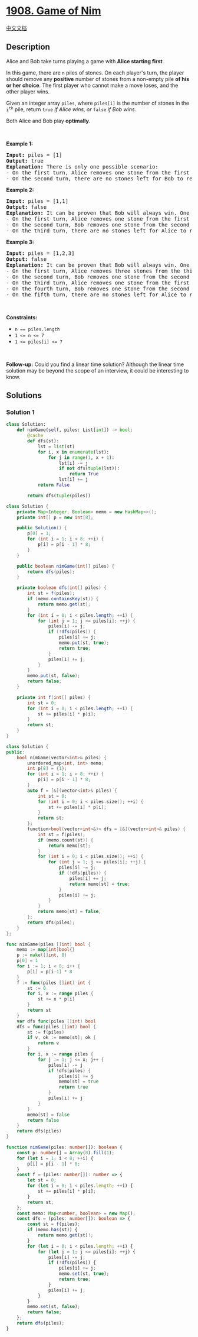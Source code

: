 # [1908. Game of Nim](https://leetcode.com/problems/game-of-nim)

[中文文档](./solution/1900-1999/1908.Game%20of%20Nim/README.md)

<!-- tags:Bit Manipulation,Brainteaser,Array,Math,Dynamic Programming,Game Theory -->

## Description

<p>Alice and Bob take turns playing a game with <strong>Alice starting first</strong>.</p>

<p>In this game, there are <code>n</code> piles of stones. On each player&#39;s turn, the player should remove any <strong>positive</strong> number of stones from a non-empty pile <strong>of his or her choice</strong>. The first player who cannot make a move loses, and the other player wins.</p>

<p>Given an integer array <code>piles</code>, where <code>piles[i]</code> is the number of stones in the <code>i<sup>th</sup></code> pile, return <code>true</code><em> if Alice wins, or </em><code>false</code><em> if Bob wins</em>.</p>

<p>Both Alice and Bob play <strong>optimally</strong>.</p>

<p>&nbsp;</p>
<p><strong class="example">Example 1:</strong></p>

<pre>
<strong>Input:</strong> piles = [1]
<strong>Output:</strong> true
<strong>Explanation:</strong> There is only one possible scenario:
- On the first turn, Alice removes one stone from the first pile. piles = [0].
- On the second turn, there are no stones left for Bob to remove. Alice wins.
</pre>

<p><strong class="example">Example 2:</strong></p>

<pre>
<strong>Input:</strong> piles = [1,1]
<strong>Output:</strong> false
<strong>Explanation:</strong> It can be proven that Bob will always win. One possible scenario is:
- On the first turn, Alice removes one stone from the first pile. piles = [0,1].
- On the second turn, Bob removes one stone from the second pile. piles = [0,0].
- On the third turn, there are no stones left for Alice to remove. Bob wins.
</pre>

<p><strong class="example">Example 3:</strong></p>

<pre>
<strong>Input:</strong> piles = [1,2,3]
<strong>Output:</strong> false
<strong>Explanation:</strong> It can be proven that Bob will always win. One possible scenario is:
- On the first turn, Alice removes three stones from the third pile. piles = [1,2,0].
- On the second turn, Bob removes one stone from the second pile. piles = [1,1,0].
- On the third turn, Alice removes one stone from the first pile. piles = [0,1,0].
- On the fourth turn, Bob removes one stone from the second pile. piles = [0,0,0].
- On the fifth turn, there are no stones left for Alice to remove. Bob wins.</pre>

<p>&nbsp;</p>
<p><strong>Constraints:</strong></p>

<ul>
	<li><code>n == piles.length</code></li>
	<li><code>1 &lt;= n &lt;= 7</code></li>
	<li><code>1 &lt;= piles[i] &lt;= 7</code></li>
</ul>

<p>&nbsp;</p>
<p><strong>Follow-up:</strong> Could you find a linear time solution? Although the linear time solution may be beyond the scope of an interview, it could be interesting to know.</p>

## Solutions

### Solution 1

<!-- tabs:start -->

```python
class Solution:
    def nimGame(self, piles: List[int]) -> bool:
        @cache
        def dfs(st):
            lst = list(st)
            for i, x in enumerate(lst):
                for j in range(1, x + 1):
                    lst[i] -= j
                    if not dfs(tuple(lst)):
                        return True
                    lst[i] += j
            return False

        return dfs(tuple(piles))
```

```java
class Solution {
    private Map<Integer, Boolean> memo = new HashMap<>();
    private int[] p = new int[8];

    public Solution() {
        p[0] = 1;
        for (int i = 1; i < 8; ++i) {
            p[i] = p[i - 1] * 8;
        }
    }

    public boolean nimGame(int[] piles) {
        return dfs(piles);
    }

    private boolean dfs(int[] piles) {
        int st = f(piles);
        if (memo.containsKey(st)) {
            return memo.get(st);
        }
        for (int i = 0; i < piles.length; ++i) {
            for (int j = 1; j <= piles[i]; ++j) {
                piles[i] -= j;
                if (!dfs(piles)) {
                    piles[i] += j;
                    memo.put(st, true);
                    return true;
                }
                piles[i] += j;
            }
        }
        memo.put(st, false);
        return false;
    }

    private int f(int[] piles) {
        int st = 0;
        for (int i = 0; i < piles.length; ++i) {
            st += piles[i] * p[i];
        }
        return st;
    }
}
```

```cpp
class Solution {
public:
    bool nimGame(vector<int>& piles) {
        unordered_map<int, int> memo;
        int p[8] = {1};
        for (int i = 1; i < 8; ++i) {
            p[i] = p[i - 1] * 8;
        }
        auto f = [&](vector<int>& piles) {
            int st = 0;
            for (int i = 0; i < piles.size(); ++i) {
                st += piles[i] * p[i];
            }
            return st;
        };
        function<bool(vector<int>&)> dfs = [&](vector<int>& piles) {
            int st = f(piles);
            if (memo.count(st)) {
                return memo[st];
            }
            for (int i = 0; i < piles.size(); ++i) {
                for (int j = 1; j <= piles[i]; ++j) {
                    piles[i] -= j;
                    if (!dfs(piles)) {
                        piles[i] += j;
                        return memo[st] = true;
                    }
                    piles[i] += j;
                }
            }
            return memo[st] = false;
        };
        return dfs(piles);
    }
};
```

```go
func nimGame(piles []int) bool {
	memo := map[int]bool{}
	p := make([]int, 8)
	p[0] = 1
	for i := 1; i < 8; i++ {
		p[i] = p[i-1] * 8
	}
	f := func(piles []int) int {
		st := 0
		for i, x := range piles {
			st += x * p[i]
		}
		return st
	}
	var dfs func(piles []int) bool
	dfs = func(piles []int) bool {
		st := f(piles)
		if v, ok := memo[st]; ok {
			return v
		}
		for i, x := range piles {
			for j := 1; j <= x; j++ {
				piles[i] -= j
				if !dfs(piles) {
					piles[i] += j
					memo[st] = true
					return true
				}
				piles[i] += j
			}
		}
		memo[st] = false
		return false
	}
	return dfs(piles)
}
```

```ts
function nimGame(piles: number[]): boolean {
    const p: number[] = Array(8).fill(1);
    for (let i = 1; i < 8; ++i) {
        p[i] = p[i - 1] * 8;
    }
    const f = (piles: number[]): number => {
        let st = 0;
        for (let i = 0; i < piles.length; ++i) {
            st += piles[i] * p[i];
        }
        return st;
    };
    const memo: Map<number, boolean> = new Map();
    const dfs = (piles: number[]): boolean => {
        const st = f(piles);
        if (memo.has(st)) {
            return memo.get(st)!;
        }
        for (let i = 0; i < piles.length; ++i) {
            for (let j = 1; j <= piles[i]; ++j) {
                piles[i] -= j;
                if (!dfs(piles)) {
                    piles[i] += j;
                    memo.set(st, true);
                    return true;
                }
                piles[i] += j;
            }
        }
        memo.set(st, false);
        return false;
    };
    return dfs(piles);
}
```

<!-- tabs:end -->

<!-- end -->
